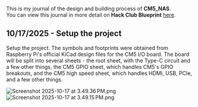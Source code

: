 <!--
  ===================    !!READ THIS NOTICE!!   ====================
  DO NOT edit this file manually. Your changes WILL BE OVERWRITTEN!
  This journal is auto generated and updated by Hack Club Blueprint.
  To edit this file, please edit your journal entries on Blueprint.
  ==================================================================
-->

This is my journal of the design and building process of **CM5_NAS**.  
You can view this journal in more detail on **Hack Club Blueprint** [here](https://blueprint.hackclub.com/projects/558).


## 10/17/2025 - Setup the project  

Setup the project. The symbols and footprints were obtained from Raspberry Pi's official KiCad design files for the CM5 I/O board. The board will be split into several sheets - the root sheet, with the Type-C circuit and a few other things, the CM5 GPIO sheet, which handles CM5's GPIO breakouts, and the CM5 high speed sheet, which handles HDMI, USB, PCIe, and a few other things.

![Screenshot 2025-10-17 at 3.49.36 PM.png](https://blueprint.hackclub.com/user-attachments/blobs/proxy/eyJfcmFpbHMiOnsiZGF0YSI6MjU4NCwicHVyIjoiYmxvYl9pZCJ9fQ==--e9bd04d8dbb8c57484afdf8bc60e36de68e19e41/Screenshot%202025-10-17%20at%203.49.36%E2%80%AFPM.png)
![Screenshot 2025-10-17 at 3.49.15 PM.png](https://blueprint.hackclub.com/user-attachments/blobs/proxy/eyJfcmFpbHMiOnsiZGF0YSI6MjU4MywicHVyIjoiYmxvYl9pZCJ9fQ==--6b5d257a05965325e3cb0cd51f269d22fd772d94/Screenshot%202025-10-17%20at%203.49.15%E2%80%AFPM.png)
  

